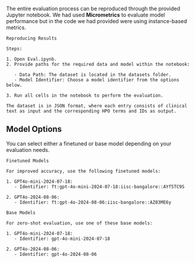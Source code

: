  The entire evaluation process can be reproduced through the provided Jupyter notebook. We had used **Micrometrics** to evaluate model performance but in the code we had provided were using instance-based metrics.


```text
Reproducing Results

Steps:

1. Open Eval.ipynb.
2. Provide paths for the required data and model within the notebook:

   - Data Path: The dataset is located in the datasets folder.
   - Model Identifier: Choose a model identifier from the options below.

3. Run all cells in the notebook to perform the evaluation.

The dataset is in JSON format, where each entry consists of clinical text as input and the corresponding HPO terms and IDs as output.
```

## Model Options

You can select either a finetuned or base model depending on your evaluation needs.

```text
Finetuned Models

For improved accuracy, use the following finetuned models:

1. GPT4o-mini-2024-07-18:
   - Identifier: ft:gpt-4o-mini-2024-07-18:iisc-bangalore::AYf5TC9S

2. GPT4o-2024-08-06:
   - Identifier: ft:gpt-4o-2024-08-06:iisc-bangalore::AZ03ME6y

Base Models

For zero-shot evaluation, use one of these base models:

1. GPT4o-mini-2024-07-18:
   - Identifier: gpt-4o-mini-2024-07-18

2. GPT4o-2024-08-06:
   - Identifier: gpt-4o-2024-08-06
```

